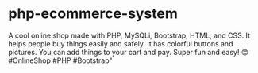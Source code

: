 # php-ecommerce-system
A cool online shop made with PHP, MySQLi, Bootstrap, HTML, and CSS. It helps people buy things easily and safely. It has colorful buttons and pictures. You can add things to your cart and pay. Super fun and easy! 😊 #OnlineShop #PHP #Bootstrap"
